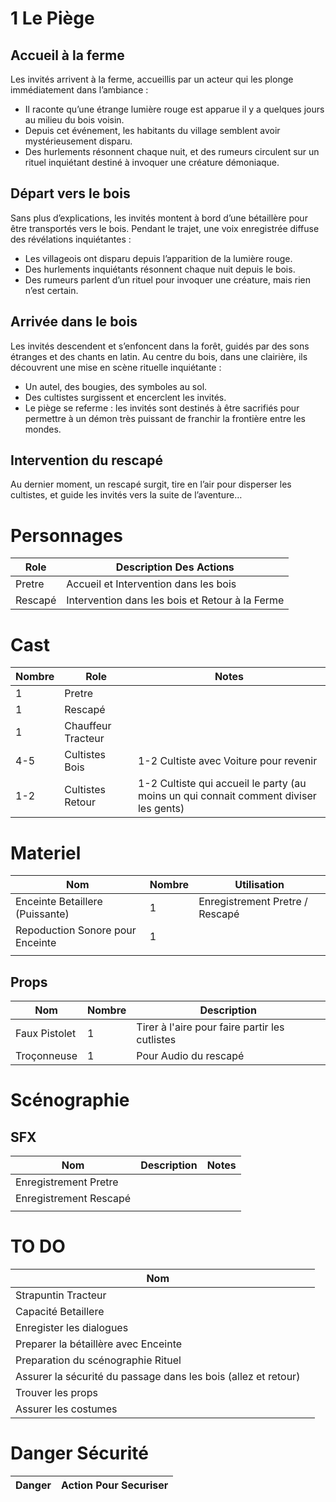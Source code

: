 # 1 Le Piège

## Accueil à la ferme

Les invités arrivent à la ferme, accueillis par un acteur qui les plonge immédiatement dans l’ambiance :

- Il raconte qu’une étrange lumière rouge est apparue il y a quelques jours au milieu du bois voisin.
- Depuis cet événement, les habitants du village semblent avoir mystérieusement disparu.
- Des hurlements résonnent chaque nuit, et des rumeurs circulent sur un rituel inquiétant destiné à invoquer une créature démoniaque.

## Départ vers le bois

Sans plus d’explications, les invités montent à bord d’une bétaillère pour être transportés vers le bois. Pendant le trajet, une voix enregistrée diffuse des révélations inquiétantes :

- Les villageois ont disparu depuis l’apparition de la lumière rouge.
- Des hurlements inquiétants résonnent chaque nuit depuis le bois.
- Des rumeurs parlent d’un rituel pour invoquer une créature, mais rien n’est certain.

## Arrivée dans le bois

Les invités descendent et s’enfoncent dans la forêt, guidés par des sons étranges et des chants en latin. Au centre du bois, dans une clairière, ils découvrent une mise en scène rituelle inquiétante :

- Un autel, des bougies, des symboles au sol.
- Des cultistes surgissent et encerclent les invités.
- Le piège se referme : les invités sont destinés à être sacrifiés pour permettre à un démon très puissant de franchir la frontière entre les mondes.

## Intervention du rescapé

Au dernier moment, un rescapé surgit, tire en l’air pour disperser les cultistes, et guide les invités vers la suite de l’aventure…

# Personnages

| Role    | Description Des Actions                         |
| ------- | ----------------------------------------------- |
| Pretre  | Accueil et Intervention dans les bois           |
| Rescapé | Intervention dans les bois et Retour à la Ferme |


# Cast


| Nombre | Role               | Notes                                                                                 |
| ------ | ------------------ | ------------------------------------------------------------------------------------- |
| 1      | Pretre             |                                                                                       |
| 1      | Rescapé            |                                                                                       |
| 1      | Chauffeur Tracteur |                                                                                       |
| 4-5    | Cultistes Bois     | 1-2 Cultiste avec Voiture pour revenir                                                |
| 1-2    | Cultistes Retour   | 1-2 Cultiste qui accueil le party (au moins un qui connait comment diviser les gents) |


# Materiel

| Nom                              | Nombre | Utilisation                     |
| -------------------------------- | ------ | ------------------------------- |
| Enceinte Betaillere (Puissante)  | 1      | Enregistrement Pretre / Rescapé |
| Repoduction Sonore pour Enceinte | 1      |                                 |
|                                  |        |                                 |


## Props

| Nom           | Nombre | Description                                    |
| ------------- | ------ | ---------------------------------------------- |
| Faux Pistolet | 1      | Tirer à l'aire pour faire partir les cutlistes |
| Troçonneuse   | 1      | Pour Audio du rescapé                          |

# Scénographie

## SFX

| Nom                    | Description | Notes |
| ---------------------- | ----------- | ----- |
| Enregistrement Pretre  |             |       |
| Enregistrement Rescapé |             |       |
|                        |             |       |
# TO DO

| Nom                                                            |     |
| -------------------------------------------------------------- | --- |
| Strapuntin Tracteur                                            |     |
| Capacité Betaillere                                            |     |
| Enregister les dialogues                                       |     |
| Preparer la bétaillère avec Enceinte                           |     |
| Preparation du scénographie Rituel                             |     |
| Assurer la sécurité du passage dans les bois (allez et retour) |     |
| Trouver les props                                              |     |
| Assurer les costumes                                           |     |
# Danger Sécurité
| Danger | Action Pour Securiser |
| ------ | --------------------- |